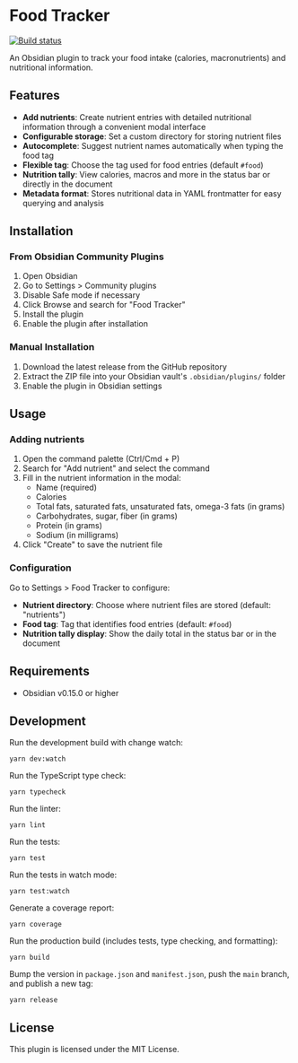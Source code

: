 # Food Tracker

[![Build status](https://github.com/forketyfork/obsidian-food-tracker/actions/workflows/build.yml/badge.svg)](https://github.com/forketyfork/obsidian-food-tracker/actions/workflows/build.yml)

An Obsidian plugin to track your food intake (calories, macronutrients) and nutritional information.

## Features

- **Add nutrients**: Create nutrient entries with detailed nutritional information through a convenient modal interface
- **Configurable storage**: Set a custom directory for storing nutrient files
- **Autocomplete**: Suggest nutrient names automatically when typing the food tag
- **Flexible tag**: Choose the tag used for food entries (default `#food`)
- **Nutrition tally**: View calories, macros and more in the status bar or directly in the document
- **Metadata format**: Stores nutritional data in YAML frontmatter for easy querying and analysis

## Installation

### From Obsidian Community Plugins

1. Open Obsidian
2. Go to Settings > Community plugins
3. Disable Safe mode if necessary
4. Click Browse and search for "Food Tracker"
5. Install the plugin
6. Enable the plugin after installation

### Manual Installation

1. Download the latest release from the GitHub repository
2. Extract the ZIP file into your Obsidian vault's `.obsidian/plugins/` folder
3. Enable the plugin in Obsidian settings

## Usage

### Adding nutrients

1. Open the command palette (Ctrl/Cmd + P)
2. Search for "Add nutrient" and select the command
3. Fill in the nutrient information in the modal:
   - Name (required)
   - Calories
   - Total fats, saturated fats, unsaturated fats, omega-3 fats (in grams)
   - Carbohydrates, sugar, fiber (in grams)
   - Protein (in grams)
   - Sodium (in milligrams)
4. Click "Create" to save the nutrient file

### Configuration

Go to Settings > Food Tracker to configure:

- **Nutrient directory**: Choose where nutrient files are stored (default: "nutrients")
- **Food tag**: Tag that identifies food entries (default: `#food`)
- **Nutrition tally display**: Show the daily total in the status bar or in the document

## Requirements

- Obsidian v0.15.0 or higher

## Development

Run the development build with change watch:

```shell
yarn dev:watch
```

Run the TypeScript type check:

```shell
yarn typecheck
```

Run the linter:

```shell
yarn lint
```

Run the tests:

```shell
yarn test
```

Run the tests in watch mode:

```shell
yarn test:watch
```

Generate a coverage report:

```shell
yarn coverage
```

Run the production build (includes tests, type checking, and formatting):

```shell
yarn build
```

Bump the version in `package.json` and `manifest.json`, push the `main` branch,
and publish a new tag:

```shell
yarn release
```

## License

This plugin is licensed under the MIT License.
